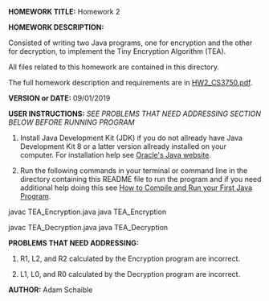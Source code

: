 **HOMEWORK TITLE:** Homework 2

**HOMEWORK DESCRIPTION:** 

Consisted of writing two Java programs, one for encryption and the other for decryption, to implement the Tiny Encryption Algorithm (TEA).

All files related to this homework are contained in this directory.

The full homework description and requirements are in [HW2_CS3750.pdf](https://github.com/AdamSchaible/MSU_Denver/blob/master/CS%203750%20Computer%20%26%20Network%20Security%20(Fall%202019)/HW%202/HW2_CS3750.pdf).

**VERSION or DATE:** 09/01/2019

**USER INSTRUCTIONS:** 
*SEE PROBLEMS THAT NEED ADDRESSING SECTION BELOW BEFORE RUNNING PROGRAM*

1) Install Java Development Kit (JDK) if you do not allready have Java Development Kit 8 or a latter version allready installed on your computer. For installation help see [Oracle's Java website](https://www.oracle.com/java/technologies/javase-downloads.html).

2) Run the following commands in your terminal or command line in the directory containing this README file to run the program and if you need additional help doing this see [How to Compile and Run your First Java Program](https://beginnersbook.com/2013/05/first-java-program/).

javac TEA_Encryption.java
java TEA_Encryption

javac TEA_Decryption.java
java TEA_Decryption

**PROBLEMS THAT NEED ADDRESSING:** 
1) R1, L2, and R2 calculated by the Encryption program are incorrect.

2) L1, L0, and R0 calculated by the Decryption program are incorrect.

**AUTHOR:** Adam Schaible